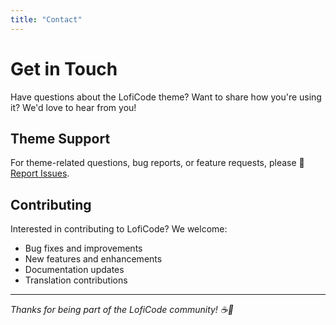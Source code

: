 ```yaml
---
title: "Contact"
---
```


# Get in Touch

Have questions about the LofiCode theme? Want to share how you're using it? We'd love to hear from you!

## Theme Support

For theme-related questions, bug reports, or feature requests, please 🐛 [Report Issues](https://github.com/raisingpixels/loficode-hugo-theme/issues).

## Contributing

Interested in contributing to LofiCode? We welcome:

- Bug fixes and improvements
- New features and enhancements
- Documentation updates
- Translation contributions

---

*Thanks for being part of the LofiCode community! ☕💜*
